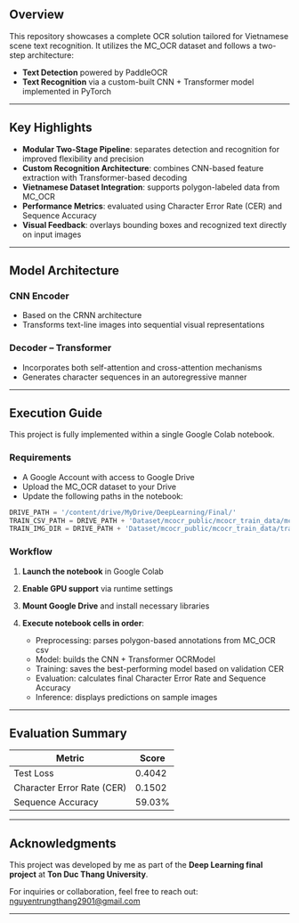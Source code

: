 
## Overview

This repository showcases a complete OCR solution tailored for Vietnamese scene text recognition. It utilizes the MC_OCR dataset and follows a two-step architecture:

- **Text Detection** powered by PaddleOCR
- **Text Recognition** via a custom-built CNN + Transformer model implemented in PyTorch

---

## Key Highlights

- **Modular Two-Stage Pipeline**: separates detection and recognition for improved flexibility and precision
- **Custom Recognition Architecture**: combines CNN-based feature extraction with Transformer-based decoding
- **Vietnamese Dataset Integration**: supports polygon-labeled data from MC_OCR
- **Performance Metrics**: evaluated using Character Error Rate (CER) and Sequence Accuracy
- **Visual Feedback**: overlays bounding boxes and recognized text directly on input images

---

## Model Architecture

### CNN Encoder

- Based on the CRNN architecture
- Transforms text-line images into sequential visual representations

### Decoder – Transformer

- Incorporates both self-attention and cross-attention mechanisms
- Generates character sequences in an autoregressive manner

---

## Execution Guide

This project is fully implemented within a single Google Colab notebook.

### Requirements

- A Google Account with access to Google Drive
- Upload the MC_OCR dataset to your Drive
- Update the following paths in the notebook:

```python
DRIVE_PATH = '/content/drive/MyDrive/DeepLearning/Final/'
TRAIN_CSV_PATH = DRIVE_PATH + 'Dataset/mcocr_public/mcocr_train_data/mcocr_train_df.csv'
TRAIN_IMG_DIR = DRIVE_PATH + 'Dataset/mcocr_public/mcocr_train_data/train_images/'
````

### Workflow

1. **Launch the notebook** in Google Colab
2. **Enable GPU support** via runtime settings
3. **Mount Google Drive** and install necessary libraries
4. **Execute notebook cells in order**:

   * Preprocessing: parses polygon-based annotations from MC_OCR csv
   * Model: builds the CNN + Transformer OCRModel
   * Training: saves the best-performing model based on validation CER
   * Evaluation: calculates final Character Error Rate and Sequence Accuracy
   * Inference: displays predictions on sample images

---

## Evaluation Summary

| Metric                     | Score        |
| -------------------------- | ------------ |
| Test Loss                  |    0.4042    |
| Character Error Rate (CER) |    0.1502    |
| Sequence Accuracy          |    59.03%    |


---

## Acknowledgments

This project was developed by me as part of the **Deep Learning final project** at **Ton Duc Thang University**.

For inquiries or collaboration, feel free to reach out: [nguyentrungthang2901@gmail.com](mailto:nguyentrungthang2901@gmail.com)

---





